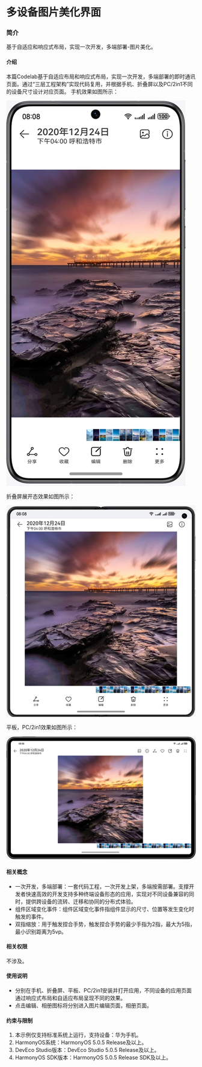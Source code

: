 # 多设备图片美化界面

### 简介

基于自适应和响应式布局，实现一次开发，多端部署-图片美化。

#### 介绍

本篇Codelab基于自适应布局和响应式布局，实现一次开发，多端部署的即时通讯页面。通过“三层工程架构”实现代码复用，并根据手机、折叠屏以及PC/2in1不同的设备尺寸设计对应页面。
手机效果如图所示：

![](screenshots/device/phone.png)

折叠屏展开态效果如图所示：

![](screenshots/device/foldable.png)

平板，PC/2in1效果如图所示：

![](screenshots/device/pad.png)

#### 相关概念

- 一次开发，多端部署：一套代码工程，一次开发上架，多端按需部署。支撑开发者快速高效的开发支持多种终端设备形态的应用，实现对不同设备兼容的同时，提供跨设备的流转、迁移和协同的分布式体验。
- 组件区域变化事件：组件区域变化事件指组件显示的尺寸、位置等发生变化时触发的事件。
- 双指缩放：用于触发捏合手势，触发捏合手势的最少手指为2指，最大为5指，最小识别距离为5vp。

#### 相关权限

不涉及。

#### 使用说明

- 分别在手机、折叠屏、平板、PC/2in1安装并打开应用，不同设备的应用页面通过响应式布局和自适应布局呈现不同的效果。
- 点击编辑、相册图标将分别进入图片编辑页面，相册页面。

#### 约束与限制

1. 本示例仅支持标准系统上运行，支持设备：华为手机。
2. HarmonyOS系统：HarmonyOS 5.0.5 Release及以上。
3. DevEco Studio版本：DevEco Studio 5.0.5 Release及以上。
4. HarmonyOS SDK版本：HarmonyOS 5.0.5 Release SDK及以上。